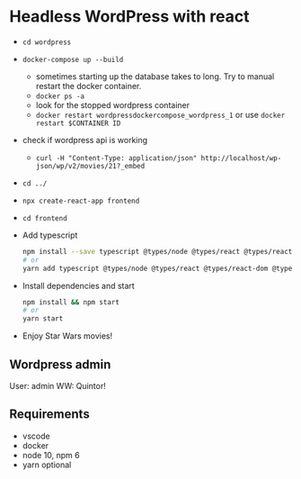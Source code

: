# Headless WordPress with react

- `cd wordpress`
- `docker-compose up --build`
  - sometimes starting up the database takes to long. Try to manual restart the docker container.
  - `docker ps -a`
  - look for the stopped wordpress container
  - `docker restart wordpressdockercompose_wordpress_1` or use `docker restart $CONTAINER ID`
- check if wordpress api is working
  - `curl -H "Content-Type: application/json" http://localhost/wp-json/wp/v2/movies/21?_embed`
- `cd ../`
- `npx create-react-app frontend`
- `cd frontend`
- Add typescript
  ```sh
  npm install --save typescript @types/node @types/react @types/react-dom @types/jest
  # or
  yarn add typescript @types/node @types/react @types/react-dom @types/jest
  ```
- Install dependencies and start

  ```sh
  npm install && npm start
  # or
  yarn start
  ```

- Enjoy Star Wars movies!

## Wordpress admin

User: admin
WW: Quintor!

## Requirements

- vscode
- docker
- node 10, npm 6
- yarn optional
